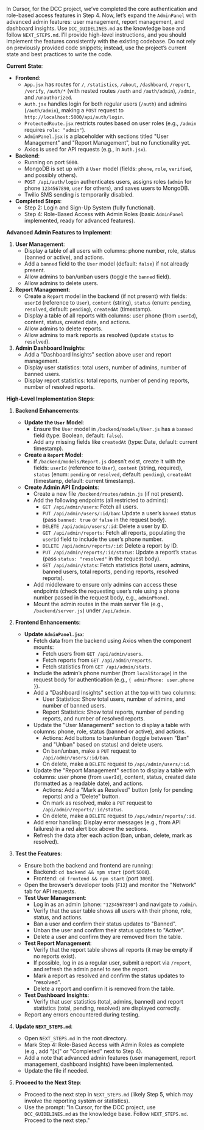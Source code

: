 In Cursor, for the DCC project, we’ve completed the core authentication and role-based access features in Step 4. Now, let’s expand the `AdminPanel` with advanced admin features: user management, report management, and dashboard insights. Use `DCC_GUIDELINES.md` as the knowledge base and follow `NEXT_STEPS.md`. I’ll provide high-level instructions, and you should implement the features consistently with the existing codebase. Do not rely on previously provided code snippets; instead, use the project’s current state and best practices to write the code.

**Current State**:
- **Frontend**:
  - `App.jsx` has routes for `/`, `/statistics`, `/about`, `/dashboard`, `/report`, `/verify`, `/auth/*` (with nested routes `/auth` and `/auth/admin`), `/admin`, and `/unauthorized`.
  - `Auth.jsx` handles login for both regular users (`/auth`) and admins (`/auth/admin`), making a `POST` request to `http://localhost:5000/api/auth/login`.
  - `ProtectedRoute.jsx` restricts routes based on user roles (e.g., `/admin` requires `role: "admin"`).
  - `AdminPanel.jsx` is a placeholder with sections titled "User Management" and "Report Management", but no functionality yet.
  - Axios is used for API requests (e.g., in `Auth.jsx`).
- **Backend**:
  - Running on port `5000`.
  - MongoDB is set up with a `User` model (fields: `phone`, `role`, `verified`, and possibly others).
  - `POST /api/auth/login` authenticates users, assigns roles (`admin` for phone `1234567890`, `user` for others), and saves users to MongoDB.
  - Twilio SMS sending is temporarily disabled.
- **Completed Steps**:
  - Step 2: Login and Sign-Up System (fully functional).
  - Step 4: Role-Based Access with Admin Roles (basic `AdminPanel` implemented, ready for advanced features).

**Advanced Admin Features to Implement**:
1. **User Management**:
   - Display a table of all users with columns: phone number, role, status (banned or active), and actions.
   - Add a `banned` field to the `User` model (default: `false`) if not already present.
   - Allow admins to ban/unban users (toggle the `banned` field).
   - Allow admins to delete users.
2. **Report Management**:
   - Create a `Report` model in the backend (if not present) with fields: `userId` (reference to `User`), `content` (string), `status` (enum: `pending`, `resolved`, default: `pending`), `createdAt` (timestamp).
   - Display a table of all reports with columns: user phone (from `userId`), content, status, created date, and actions.
   - Allow admins to delete reports.
   - Allow admins to mark reports as resolved (update `status` to `resolved`).
3. **Admin Dashboard Insights**:
   - Add a "Dashboard Insights" section above user and report management.
   - Display user statistics: total users, number of admins, number of banned users.
   - Display report statistics: total reports, number of pending reports, number of resolved reports.

**High-Level Implementation Steps**:

1. **Backend Enhancements**:
   - **Update the `User` Model**:
     - Ensure the `User` model in `/backend/models/User.js` has a `banned` field (type: Boolean, default: `false`).
     - Add any missing fields like `createdAt` (type: Date, default: current timestamp).
   - **Create a `Report` Model**:
     - If `/backend/models/Report.js` doesn’t exist, create it with the fields: `userId` (reference to `User`), `content` (string, required), `status` (enum: `pending` or `resolved`, default: `pending`), `createdAt` (timestamp, default: current timestamp).
   - **Create Admin API Endpoints**:
     - Create a new file `/backend/routes/admin.js` (if not present).
     - Add the following endpoints (all restricted to admins):
       - `GET /api/admin/users`: Fetch all users.
       - `PUT /api/admin/users/:id/ban`: Update a user’s `banned` status (pass `banned: true` or `false` in the request body).
       - `DELETE /api/admin/users/:id`: Delete a user by ID.
       - `GET /api/admin/reports`: Fetch all reports, populating the `userId` field to include the user’s phone number.
       - `DELETE /api/admin/reports/:id`: Delete a report by ID.
       - `PUT /api/admin/reports/:id/status`: Update a report’s `status` (pass `status: "resolved"` in the request body).
       - `GET /api/admin/stats`: Fetch statistics (total users, admins, banned users, total reports, pending reports, resolved reports).
     - Add middleware to ensure only admins can access these endpoints (check the requesting user’s role using a phone number passed in the request body, e.g., `adminPhone`).
     - Mount the admin routes in the main server file (e.g., `/backend/server.js`) under `/api/admin`.

2. **Frontend Enhancements**:
   - **Update `AdminPanel.jsx`**:
     - Fetch data from the backend using Axios when the component mounts:
       - Fetch users from `GET /api/admin/users`.
       - Fetch reports from `GET /api/admin/reports`.
       - Fetch statistics from `GET /api/admin/stats`.
     - Include the admin’s phone number (from `localStorage`) in the request body for authentication (e.g., `{ adminPhone: user.phone }`).
     - Add a "Dashboard Insights" section at the top with two columns:
       - User Statistics: Show total users, number of admins, and number of banned users.
       - Report Statistics: Show total reports, number of pending reports, and number of resolved reports.
     - Update the "User Management" section to display a table with columns: phone, role, status (banned or active), and actions.
       - Actions: Add buttons to ban/unban (toggle between "Ban" and "Unban" based on status) and delete users.
       - On ban/unban, make a `PUT` request to `/api/admin/users/:id/ban`.
       - On delete, make a `DELETE` request to `/api/admin/users/:id`.
     - Update the "Report Management" section to display a table with columns: user phone (from `userId`), content, status, created date (formatted as a readable date), and actions.
       - Actions: Add a "Mark as Resolved" button (only for pending reports) and a "Delete" button.
       - On mark as resolved, make a `PUT` request to `/api/admin/reports/:id/status`.
       - On delete, make a `DELETE` request to `/api/admin/reports/:id`.
     - Add error handling: Display error messages (e.g., from API failures) in a red alert box above the sections.
     - Refresh the data after each action (ban, unban, delete, mark as resolved).

3. **Test the Features**:
   - Ensure both the backend and frontend are running:
     - Backend: `cd backend && npm start` (port `5000`).
     - Frontend: `cd frontend && npm start` (port `3000`).
   - Open the browser’s developer tools (`F12`) and monitor the "Network" tab for API requests.
   - **Test User Management**:
     - Log in as an admin (phone: `"1234567890"`) and navigate to `/admin`.
     - Verify that the user table shows all users with their phone, role, status, and actions.
     - Ban a user and confirm their status updates to "Banned".
     - Unban the user and confirm their status updates to "Active".
     - Delete a user and confirm they are removed from the table.
   - **Test Report Management**:
     - Verify that the report table shows all reports (it may be empty if no reports exist).
     - If possible, log in as a regular user, submit a report via `/report`, and refresh the admin panel to see the report.
     - Mark a report as resolved and confirm the status updates to "resolved".
     - Delete a report and confirm it is removed from the table.
   - **Test Dashboard Insights**:
     - Verify that user statistics (total, admins, banned) and report statistics (total, pending, resolved) are displayed correctly.
   - Report any errors encountered during testing.

4. **Update `NEXT_STEPS.md`**:
   - Open `NEXT_STEPS.md` in the root directory.
   - Mark Step 4: Role-Based Access with Admin Roles as complete (e.g., add "[x]" or "Completed" next to Step 4).
   - Add a note that advanced admin features (user management, report management, dashboard insights) have been implemented.
   - Update the file if needed.

5. **Proceed to the Next Step**:
   - Proceed to the next step in `NEXT_STEPS.md` (likely Step 5, which may involve the reporting system or statistics).
   - Use the prompt: "In Cursor, for the DCC project, use `DCC_GUIDELINES.md` as the knowledge base. Follow `NEXT_STEPS.md`. Proceed to the next step."